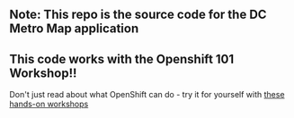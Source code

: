 ## Note: This repo is the source code for the DC Metro Map application

## This code works with the Openshift 101 Workshop!!
Don't just read about what OpenShift can do - try it for yourself with [these hands-on workshops][1]

[1]: http://redhatgov.io/workshops/openshift_101_dcmetromap/


